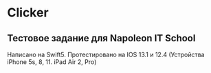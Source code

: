 #  Clicker

## Тестовое задание для Napoleon IT School

Написано на Swift5. Протестировано на IOS 13.1 и 12.4 (Устройства iPhone 5s, 8, 11. iPad Air 2, Pro)


